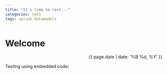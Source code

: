 ```yaml
---
title: "It's time to rest..."
categories: tech
tags: splunk datamodels
---
```


# Welcome
<div style="text-align: right;">{{ page.date | date: '%B %d, %Y' }}</div>

Tesitng using embedded code:

<p style="font-size: 12px;">
<script src="https://gist-it.appspot.com/http://github.com/fontora/splunk/blob/master/Searches/Datamodels/ES_CIM_Datamodels.spl"></script>
</p>

<script type="text/javascript">
  var links = document.querySelectorAll("link[href='https://gist-it.appspot.com/assets/embed.css'], link[href='https://gist-it.appspot.com/assets/prettify/prettify.css']");
  links.forEach(function (link, index) {
    console.log(index, link);
    link.parentNode.removeChild(link);
  });
</script>
